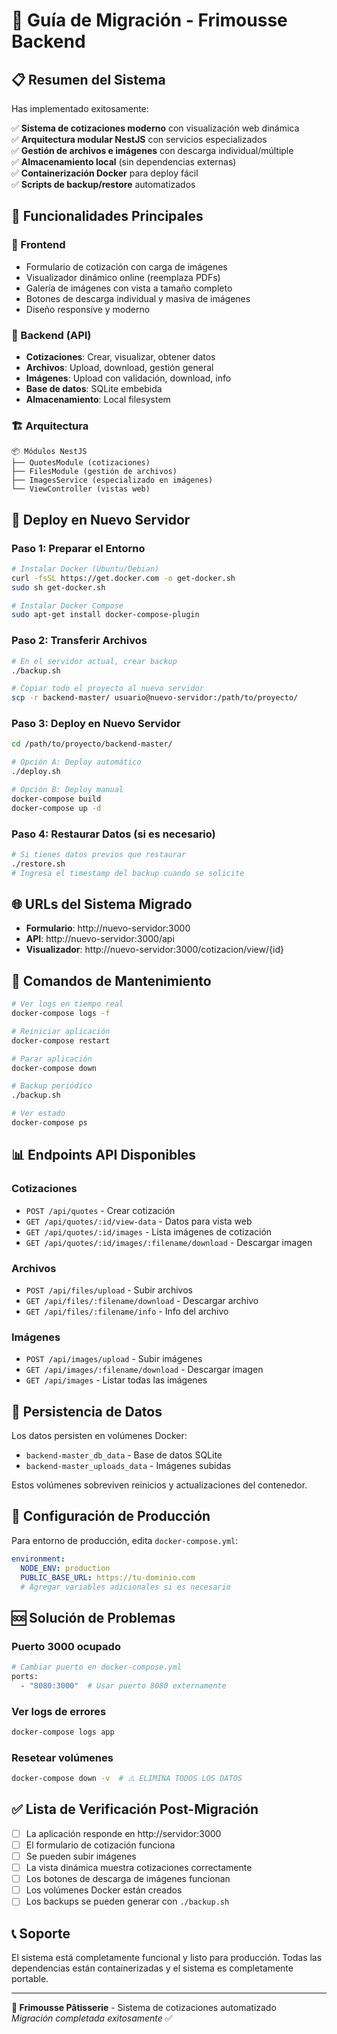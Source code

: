 # 🚀 Guía de Migración - Frimousse Backend

## 📋 Resumen del Sistema

Has implementado exitosamente:

✅ **Sistema de cotizaciones moderno** con visualización web dinámica  
✅ **Arquitectura modular NestJS** con servicios especializados  
✅ **Gestión de archivos e imágenes** con descarga individual/múltiple  
✅ **Almacenamiento local** (sin dependencias externas)  
✅ **Containerización Docker** para deploy fácil  
✅ **Scripts de backup/restore** automatizados  

## 🎯 Funcionalidades Principales

### 📝 Frontend
- Formulario de cotización con carga de imágenes
- Visualizador dinámico online (reemplaza PDFs)
- Galería de imágenes con vista a tamaño completo
- Botones de descarga individual y masiva de imágenes
- Diseño responsive y moderno

### 🔧 Backend (API)
- **Cotizaciones**: Crear, visualizar, obtener datos
- **Archivos**: Upload, download, gestión general
- **Imágenes**: Upload con validación, download, info
- **Base de datos**: SQLite embebida
- **Almacenamiento**: Local filesystem

### 🏗️ Arquitectura
```
📦 Módulos NestJS
├── QuotesModule (cotizaciones)
├── FilesModule (gestión de archivos)
├── ImagesService (especializado en imágenes)
└── ViewController (vistas web)
```

## 🚢 Deploy en Nuevo Servidor

### Paso 1: Preparar el Entorno
```bash
# Instalar Docker (Ubuntu/Debian)
curl -fsSL https://get.docker.com -o get-docker.sh
sudo sh get-docker.sh

# Instalar Docker Compose
sudo apt-get install docker-compose-plugin
```

### Paso 2: Transferir Archivos
```bash
# En el servidor actual, crear backup
./backup.sh

# Copiar todo el proyecto al nuevo servidor
scp -r backend-master/ usuario@nuevo-servidor:/path/to/proyecto/
```

### Paso 3: Deploy en Nuevo Servidor
```bash
cd /path/to/proyecto/backend-master/

# Opción A: Deploy automático
./deploy.sh

# Opción B: Deploy manual
docker-compose build
docker-compose up -d
```

### Paso 4: Restaurar Datos (si es necesario)
```bash
# Si tienes datos previos que restaurar
./restore.sh
# Ingresa el timestamp del backup cuando se solicite
```

## 🌐 URLs del Sistema Migrado

- **Formulario**: http://nuevo-servidor:3000
- **API**: http://nuevo-servidor:3000/api
- **Visualizador**: http://nuevo-servidor:3000/cotizacion/view/{id}

## 🔄 Comandos de Mantenimiento

```bash
# Ver logs en tiempo real
docker-compose logs -f

# Reiniciar aplicación
docker-compose restart

# Parar aplicación
docker-compose down

# Backup periódico
./backup.sh

# Ver estado
docker-compose ps
```

## 📊 Endpoints API Disponibles

### Cotizaciones
- `POST /api/quotes` - Crear cotización
- `GET /api/quotes/:id/view-data` - Datos para vista web
- `GET /api/quotes/:id/images` - Lista imágenes de cotización
- `GET /api/quotes/:id/images/:filename/download` - Descargar imagen

### Archivos
- `POST /api/files/upload` - Subir archivos
- `GET /api/files/:filename/download` - Descargar archivo
- `GET /api/files/:filename/info` - Info del archivo

### Imágenes
- `POST /api/images/upload` - Subir imágenes
- `GET /api/images/:filename/download` - Descargar imagen
- `GET /api/images` - Listar todas las imágenes

## 💾 Persistencia de Datos

Los datos persisten en volúmenes Docker:
- `backend-master_db_data` - Base de datos SQLite
- `backend-master_uploads_data` - Imágenes subidas

Estos volúmenes sobreviven reinicios y actualizaciones del contenedor.

## 🔐 Configuración de Producción

Para entorno de producción, edita `docker-compose.yml`:

```yaml
environment:
  NODE_ENV: production
  PUBLIC_BASE_URL: https://tu-dominio.com
  # Agregar variables adicionales si es necesario
```

## 🆘 Solución de Problemas

### Puerto 3000 ocupado
```bash
# Cambiar puerto en docker-compose.yml
ports:
  - "8080:3000"  # Usar puerto 8080 externamente
```

### Ver logs de errores
```bash
docker-compose logs app
```

### Resetear volúmenes
```bash
docker-compose down -v  # ⚠️ ELIMINA TODOS LOS DATOS
```

## ✅ Lista de Verificación Post-Migración

- [ ] La aplicación responde en http://servidor:3000
- [ ] El formulario de cotización funciona
- [ ] Se pueden subir imágenes
- [ ] La vista dinámica muestra cotizaciones correctamente
- [ ] Los botones de descarga de imágenes funcionan
- [ ] Los volúmenes Docker están creados
- [ ] Los backups se pueden generar con `./backup.sh`

## 📞 Soporte

El sistema está completamente funcional y listo para producción. Todas las dependencias están containerizadas y el sistema es completamente portable.

---

**🎂 Frimousse Pâtisserie** - Sistema de cotizaciones automatizado  
*Migración completada exitosamente* ✅
